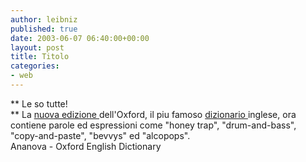 ```yaml
---
author: leibniz
published: true
date: 2003-06-07 06:40:00+00:00
layout: post
title: Titolo
categories:
- web
---
```


 ** Le so tutte!   
** La  [ nuova edizione ](http://www.ananova.com/news/story/sm_788273.html?menu=news.quirkies)dell'Oxford, il piu famoso  [ dizionario ](http://www.oed.com/)inglese, ora contiene parole ed espressioni come "honey trap", "drum-and-bass", "copy-and-paste", "bevvys" ed "alcopops".   
  Ananova - Oxford English Dictionary

